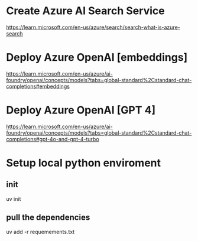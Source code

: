 # Create Azure AI Search Service
https://learn.microsoft.com/en-us/azure/search/search-what-is-azure-search

# Deploy Azure OpenAI [embeddings]
https://learn.microsoft.com/en-us/azure/ai-foundry/openai/concepts/models?tabs=global-standard%2Cstandard-chat-completions#embeddings

# Deploy Azure OpenAI [GPT 4]
https://learn.microsoft.com/en-us/azure/ai-foundry/openai/concepts/models?tabs=global-standard%2Cstandard-chat-completions#gpt-4o-and-gpt-4-turbo

# Setup local python enviroment

## init
uv init
## pull the dependencies
uv add -r requemements.txt
